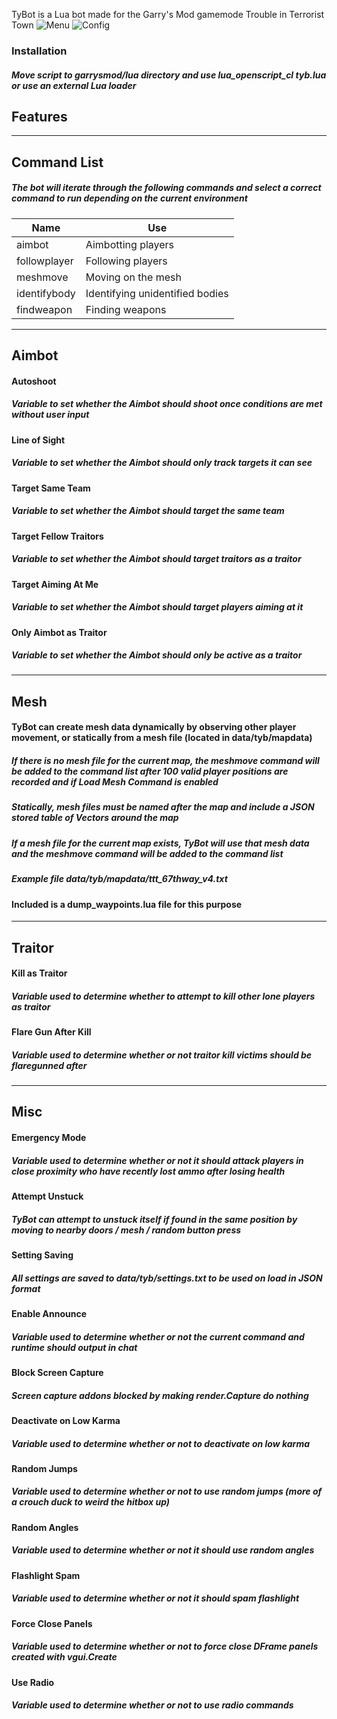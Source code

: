 TyBot is a Lua bot made for the Garry's Mod gamemode Trouble in Terrorist Town
![Menu](https://i.ibb.co/m4yGRWQ/tybconfig-menu.png)
![Config](https://i.ibb.co/R0YF5PN/tybconfig-config.png)

### Installation
##### Move script to garrysmod/lua directory and use lua_openscript_cl tyb.lua or use an external Lua loader
## Features
---
## Command List
##### The bot will iterate through the following commands and select a correct command to run depending on the current environment
|Name|Use|
|----|---|
|aimbot|Aimbotting players
|followplayer|Following players|
|meshmove|Moving on the mesh|
|identifybody|Identifying unidentified bodies|
|findweapon|Finding weapons
---
## Aimbot
#### Autoshoot
##### Variable to set whether the Aimbot should shoot once conditions are met without user input
#### Line of Sight
##### Variable to set whether the Aimbot should only track targets it can see
#### Target Same Team
##### Variable to set whether the Aimbot should target the same team
#### Target Fellow Traitors
##### Variable to set whether the Aimbot should target traitors as a traitor
#### Target Aiming At Me
##### Variable to set whether the Aimbot should target players aiming at it
#### Only Aimbot as Traitor
##### Variable to set whether the Aimbot should only be active as a traitor
---
## Mesh
#### TyBot can create mesh data dynamically by observing other player movement, or statically from a mesh file (located in data/tyb/mapdata)
##### If there is no mesh file for the current map, the meshmove command will be added to the command list after 100 valid player positions are recorded and if **Load Mesh Command** is enabled
##### Statically, mesh files must be named after the map and include a JSON stored table of Vectors around the map
##### If a mesh file for the current map exists, TyBot will use that mesh data and the meshmove command will be added to the command list
##### Example file data/tyb/mapdata/ttt_67thway_v4.txt
#### Included is a dump_waypoints.lua file for this purpose
---
## Traitor
#### Kill as Traitor
##### Variable used to determine whether to attempt to kill other lone players as traitor
#### Flare Gun After Kill
##### Variable used to determine whether or not traitor kill victims should be flaregunned after
---
## Misc
#### Emergency Mode
##### Variable used to determine whether or not it should attack players in close proximity who have recently lost ammo after losing health
#### Attempt Unstuck
##### TyBot can attempt to unstuck itself if found in the same position by moving to nearby doors / mesh / random button press
#### Setting Saving
##### All settings are saved to data/tyb/settings.txt to be used on load in JSON format
#### Enable Announce
##### Variable used to determine whether or not the current command and runtime should output in chat
#### Block Screen Capture
##### Screen capture addons blocked by making render.Capture do nothing
#### Deactivate on Low Karma
##### Variable used to determine whether or not to deactivate on low karma
#### Random Jumps
##### Variable used to determine whether or not to use random jumps (more of a crouch duck to weird the hitbox up)
#### Random Angles
##### Variable used to determine whether or not it should use random angles
#### Flashlight Spam
##### Variable used to determine whether or not it should spam flashlight
#### Force Close Panels
##### Variable used to determine whether or not to force close DFrame panels created with vgui.Create
#### Use Radio
##### Variable used to determine whether or not to use radio commands
